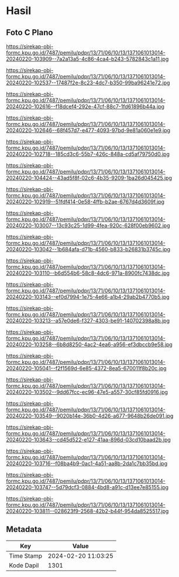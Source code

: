 # Hasil

## Foto C Plano

https://sirekap-obj-formc.kpu.go.id/7487/pemilu/pdpr/13/71/06/10/13/1371061013014-20240220-103909--7a2a13a5-4c86-4ca4-b243-5782843c1a11.jpg

https://sirekap-obj-formc.kpu.go.id/7487/pemilu/pdpr/13/71/06/10/13/1371061013014-20240220-102537--17487f2e-8c23-4dc7-b350-99ba96241e72.jpg

https://sirekap-obj-formc.kpu.go.id/7487/pemilu/pdpr/13/71/06/10/13/1371061013014-20240220-102616--f18dcef4-292e-47cf-88c7-1fd61896b44a.jpg

https://sirekap-obj-formc.kpu.go.id/7487/pemilu/pdpr/13/71/06/10/13/1371061013014-20240220-102646--68f457d7-e477-4093-97bd-9e81a060e1e9.jpg

https://sirekap-obj-formc.kpu.go.id/7487/pemilu/pdpr/13/71/06/10/13/1371061013014-20240220-102718--185cd3c6-55b7-426c-848a-cd5af79750d0.jpg

https://sirekap-obj-formc.kpu.go.id/7487/pemilu/pdpr/13/71/06/10/13/1371061013014-20240220-104424--43ad5f8f-02c6-4b35-9209-1ba26d045425.jpg

https://sirekap-obj-formc.kpu.go.id/7487/pemilu/pdpr/13/71/06/10/13/1371061013014-20240220-102919--51fdf414-0e58-4ffb-b2ae-6767d4d3609f.jpg

https://sirekap-obj-formc.kpu.go.id/7487/pemilu/pdpr/13/71/06/10/13/1371061013014-20240220-103007--13c93c25-1d99-4fea-920c-628f00eb9602.jpg

https://sirekap-obj-formc.kpu.go.id/7487/pemilu/pdpr/13/71/06/10/13/1371061013014-20240220-103042--1b684afa-d71b-4560-b833-b26831b3745c.jpg

https://sirekap-obj-formc.kpu.go.id/7487/pemilu/pdpr/13/71/06/10/13/1371061013014-20240220-103110--b6d554b6-58c8-4dc6-971a-8900fc7438dc.jpg

https://sirekap-obj-formc.kpu.go.id/7487/pemilu/pdpr/13/71/06/10/13/1371061013014-20240220-103143--ef0d7994-1e75-4e66-a1b4-29ab2b4770b5.jpg

https://sirekap-obj-formc.kpu.go.id/7487/pemilu/pdpr/13/71/06/10/13/1371061013014-20240220-103213--a57e0de6-f327-4303-be91-140702398a8b.jpg

https://sirekap-obj-formc.kpu.go.id/7487/pemilu/pdpr/13/71/06/10/13/1371061013014-20240220-103258--6b8d8250-4ac2-4ea6-a956-ef3dbccb9e58.jpg

https://sirekap-obj-formc.kpu.go.id/7487/pemilu/pdpr/13/71/06/10/13/1371061013014-20240220-105041--f2f1569d-6e85-4372-8ea5-670011f8b20c.jpg

https://sirekap-obj-formc.kpu.go.id/7487/pemilu/pdpr/13/71/06/10/13/1371061013014-20240220-103502--9dd67fcc-ec96-47e5-a557-30cf85fd0916.jpg

https://sirekap-obj-formc.kpu.go.id/7487/pemilu/pdpr/13/71/06/10/13/1371061013014-20240220-103549--9020b14e-36b0-4d26-a677-9648b26de091.jpg

https://sirekap-obj-formc.kpu.go.id/7487/pemilu/pdpr/13/71/06/10/13/1371061013014-20240220-103643--cd45d522-e127-41aa-896d-03cd10baad2b.jpg

https://sirekap-obj-formc.kpu.go.id/7487/pemilu/pdpr/13/71/06/10/13/1371061013014-20240220-103716--f08ba4b9-0ac1-4a51-aa8b-2da1c7bb35bd.jpg

https://sirekap-obj-formc.kpu.go.id/7487/pemilu/pdpr/13/71/06/10/13/1371061013014-20240220-103747--5d79dcf3-0884-4bd8-a91c-d13ee7e85155.jpg

https://sirekap-obj-formc.kpu.go.id/7487/pemilu/pdpr/13/71/06/10/13/1371061013014-20240220-103811--028623f9-2568-42b2-b44f-954da8525517.jpg


## Metadata

| Key        | Value               |
| ---------- | ------------------- |
| Time Stamp | 2024-02-20 11:03:25 |
| Kode Dapil | 1301                |




